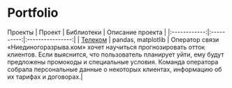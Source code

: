 # Portfolio
Проекты
| Проект       | Библиотеки | Описание проекта |
|:------------:|:----------:|:----------------:|
| [Телеком](https://github.com/koricasmolokom/Portfolio/blob/main/final_pr_github.ipynb) | pandas, matplotlib     |  Оператор связи «Ниединогоразрыва.ком» хочет научиться прогнозировать отток клиентов. Если выяснится, что пользователь планирует уйти, ему будут предложены промокоды и специальные условия. Команда оператора собрала персональные данные о некоторых клиентах, информацию об их тарифах и договорах.|
